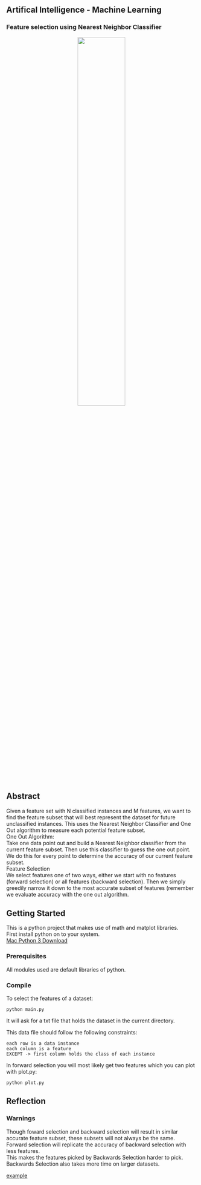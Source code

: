 ## Artifical Intelligence - Machine Learning

### Feature selection using Nearest Neighbor Classifier

<div align="center">
<img src="https://github.com/athom031/Artificial_Intelligence/blob/master/FeatureSelectionNN/feature_selection_example/80_features_3_5.png" width = "50%"/> 
</div><br/>


## Abstract

Given a feature set with N classified instances and M features, we want to find the feature subset that will best represent the dataset for future unclassified instances. This uses the Nearest Neighbor Classifier and One Out algorithm to measure each potential feature subset. <br>
One Out Algorithm: <br/>
Take one data point out and build a Nearest Neighbor classifier from the current feature subset. Then use this classifier to guess the one out point. We do this for every point to determine the accuracy of our current feature subset.<br/>
Feature Selection <br/>
We select features one of two ways, either we start with no features (forward selection) or all features (backward selection). Then we simply greedily narrow it down to the most accurate subset of features (remember we evaluate accuracy with the one out algorithm.

## Getting Started

This is a python project that makes use of math and matplot libraries.<br/>
First install python on to your system. <br/>
[Mac Python 3 Download](https://opensource.com/article/19/5/python-3-default-mac#what-to-do)


### Prerequisites

All modules used are default libraries of python.

### Compile

To select the features of a dataset:
```
python main.py
```	
It will ask for a txt file that holds the dataset in the current directory. <br/>

This data file should follow the following constraints: <br/>
``` 
each row is a data instance
each column is a feature
EXCEPT -> first column holds the class of each instance
``` 
In forward selection you will most likely get two features which you can plot with plot.py:
```
python plot.py
```

## Reflection

### Warnings

Though foward selection and backward selection will result in similar accurate feature subset, these subsets will not always be the same. <br/>
Forward selection will replicate the accuracy of backward selection with less features. <br/>
This makes the features picked by Backwards Selection harder to pick. <br/>
Backwards Selection also takes more time on larger datasets. <br/>

[example]("https://github.com/athom031/Artificial_Intelligence/tree/master/FeatureSelectionNN/feature_accuracy_example")
